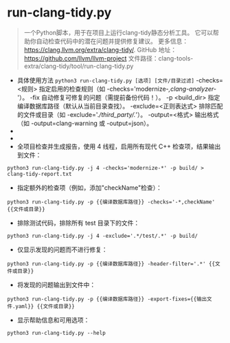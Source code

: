 # run-clang-tidy.py

> 一个Python脚本，用于在项目上运行clang-tidy静态分析工具。
> 它可以帮助你自动检查代码中的潜在问题并提供修复建议。
> 更多信息：<https://clang.llvm.org/extra/clang-tidy/>.
> GitHub 地址：https://github.com/llvm/llvm-project  文件路径：clang-tools-extra/clang-tidy/tool/run-clang-tidy.py

- 具体使用方法
`python3 run-clang-tidy.py [选项] [文件/目录过滤]`
-checks=<规则>	指定启用的检查规则（如 -checks='modernize-*,clang-analyzer-*'）。
-fix	自动修复可修复的问题（需提前备份代码！）。
-p <build_dir>	指定编译数据库路径（默认从当前目录查找）。
-exclude=<正则表达式>	排除匹配的文件或目录（如 -exclude='.*/third_party/.*'）。
-output=<格式>	输出格式（如 -output=clang-warning 或 -output=json）。
-
-
- 全项目检查并生成报告，使用 4 线程，启用所有现代 C++ 检查项，结果输出到文件：

`python3 run-clang-tidy.py -j 4 -checks='modernize-*' -p build/ > clang-tidy-report.txt`

- 指定额外的检查项（例如，添加"checkName"检查）：

`python3 run-clang-tidy.py -p {{编译数据库路径}} -checks='-*,checkName' {{文件或目录}}`

- 排除测试代码，排除所有 test 目录下的文件：

`python3 run-clang-tidy.py -j 4 -exclude='.*/test/.*' -p build/`

- 仅显示发现的问题而不进行修复：

`python3 run-clang-tidy.py -p {{编译数据库路径}} -header-filter='.*' {{文件或目录}}`

- 将发现的问题输出到文件中：

`python3 run-clang-tidy.py -p {{编译数据库路径}} -export-fixes={{输出文件.yaml}} {{文件或目录}}`

- 显示帮助信息和可用选项：

`python3 run-clang-tidy.py --help`